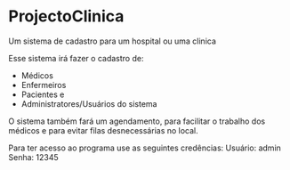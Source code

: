 # ProjectoClinica
Um sistema de cadastro para um hospital ou uma clinica

Esse sistema irá fazer o cadastro de:
- Médicos
- Enfermeiros
- Pacientes e
- Administratores/Usuários do sistema

O sistema também fará um agendamento, para facilitar o trabalho dos médicos e para evitar filas desnecessárias no local.

Para ter acesso ao programa use as seguintes credências:
Usuário: admin
Senha: 12345
